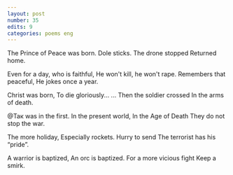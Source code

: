 ```yaml
---
layout: post
number: 35
edits: 9
categories: poems eng
---
```


The Prince of Peace was born.
Dole sticks. 
The drone stopped
Returned home. 

Even for a day, who is faithful,
He won't kill, he won't rape.
Remembers that peaceful,
He jokes once a year.

Christ was born, 
To die gloriously...
... Then the soldier crossed
In the arms of death. 

@Так was in the first.
In the present world,
In the Age of Death
They do not stop the war. 

The more holiday, 
Especially rockets.
Hurry to send
The terrorist has his “pride”. 

A warrior is baptized, 
An orc is baptized.
For a more vicious fight 
Keep a smirk.
